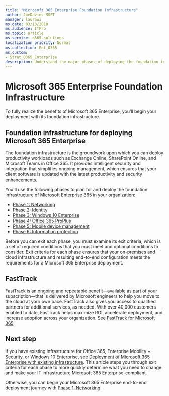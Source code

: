 ```yaml
---
title: "Microsoft 365 Enterprise Foundation Infrastructure"
author: JoeDavies-MSFT
manager: laurawi
ms.date: 03/13/2018
ms.audience: ITPro
ms.topic: article
ms.service: o365-solutions
localization_priority: Normal
ms.collection: Ent_O365
ms.custom:
- Strat_O365_Enterprise
description: Understand the major phases of deploying the foundation infrastructure for Microsoft 365 Enterprise in your organization.
---
```


# Microsoft 365 Enterprise Foundation Infrastructure

To fully realize the benefits of Microsoft 365 Enterprise, you’ll begin your deployment with its foundation infrastructure. 

## Foundation infrastructure for deploying Microsoft 365 Enterprise

The foundation infrastructure is the groundwork upon which you can deploy productivity workloads such as Exchange Online, SharePoint Online, and Microsoft Teams in Office 365. It provides intelligent security and integration that simplifies ongoing management, which ensures that your client software is updated with the latest productivity and security enhancements.

You'll use the following phases to plan for and deploy the foundation infrastructure of Microsoft Enterprise 365 in your organization:

- [Phase 1: Networking](networking-infrastructure.md)
- [Phase 2: Identity](identity-infrastructure.md)
- [Phase 3: Windows 10 Enterprise](windows10-infrastructure.md)
- [Phase 4: Office 365 ProPlus](office365proplus-infrastructure.md)
- [Phase 5: Mobile device management](mobility-infrastructure.md)
- [Phase 6: Information protection](infoprotect-infrastructure.md)

Before you can exit each phase, you must examine its exit criteria, which is a set of required conditions that you must meet and optional conditions to consider. Exit criteria for each phase ensures that your on-premises and cloud infrastructure and resulting end-to-end configuration meets the requirements for a Microsoft 365 Enterprise deployment.

## FastTrack

FastTrack is an ongoing and repeatable benefit—available as part of your subscription—that is delivered by Microsoft engineers to help you move to the cloud at your own pace. FastTrack also gives you access to qualified partners for additional services, as needed. With over 40,000 customers enabled to date, FastTrack helps maximize ROI, accelerate deployment, and increase adoption across your organization. See [FastTrack for Microsoft 365](https://fasttrack.microsoft.com/microsoft365).

## Next step

If you have existing infrastructure for Office 365, Enterprise Mobility + Security, or Windows 10 Enterprise, see [Deployment of Microsoft 365 Enterprise with existing infrastructure](deploy-with-existing-infrastructure.md). This article steps you through exit criteria for each phase to more quickly determine what you need to change and make your IT infrastructure Microsoft 365 Enterprise-compliant.

Otherwise, you can begin your Microsoft 365 Enterprise end-to-end deployment journey with [Phase 1: Networking](networking-infrastructure.md).
